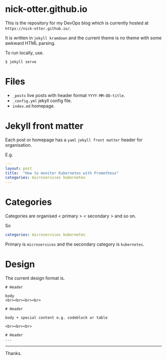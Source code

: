 # nick-otter.github.io

This is the repository for my DevOps blog which is currently hosted at `https://nick-otter.github.io/`.

It is written in `jekyll kramdown` and the current theme is no theme with some awkward HTML parsing. 

To run locally, use. 

```
$ jekyll serve
```

# Files

* `_posts` live posts with header format `YYYY-MM-DD-title`.
* `_config.yml` jekyll config file.
* `index.md` homepage.

# Jekyll front matter

Each post or homepage has a `yaml` `jekyll front matter` header for organisation.

E.g.

```yaml
---
layout: post
title:  "How to monitor Kubernetes with Prometheus"
categories: microservices kubernetes
---
```
# Categories

Categories are organised < primary > < secondary > and so on. 
  
So
```yaml
categories: microservices kubernetes
```
Primary is `microservices` and the secondary category is `kubernetes`.

# Design

The current design format is. 
```
# Header 

body 
<br><br><br><br>

# Header 

body + special content e.g. codeblock or table

<br><br><br>

# Header
...
```

---

Thanks.
